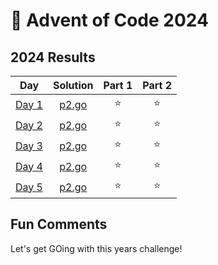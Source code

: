 # 🎄 Advent of Code 2024

<!--- advent_readme_stars table --->
## 2024 Results

| Day | Solution | Part 1 | Part 2 |
| :---: | :---: | :---: | :---: |
| [Day 1](https://adventofcode.com/2024/day/1) | [p2.go](d1/p2.go) | ⭐ | ⭐ |
| [Day 2](https://adventofcode.com/2024/day/2) | [p2.go](d2/p2.go) | ⭐ | ⭐ |
| [Day 3](https://adventofcode.com/2024/day/3) | [p2.go](d3/p2.go) | ⭐ | ⭐ |
| [Day 4](https://adventofcode.com/2024/day/4) | [p2.go](d4/p2.go) | ⭐ | ⭐ |
| [Day 5](https://adventofcode.com/2024/day/5) | [p2.go](d5/p2.go) | ⭐ | ⭐ |
<!--- advent_readme_stars table --->

## Fun Comments
Let's get GOing with this years challenge!
